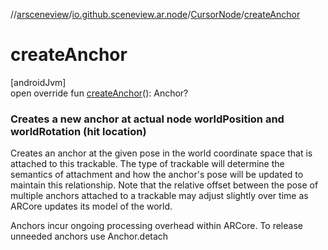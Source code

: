 //[arsceneview](../../../index.md)/[io.github.sceneview.ar.node](../index.md)/[CursorNode](index.md)/[createAnchor](create-anchor.md)

# createAnchor

[androidJvm]\
open override fun [createAnchor](create-anchor.md)(): Anchor?

###  Creates a new anchor at actual node worldPosition and worldRotation (hit location)

Creates an anchor at the given pose in the world coordinate space that is attached to this trackable. The type of trackable will determine the semantics of attachment and how the anchor's pose will be updated to maintain this relationship. Note that the relative offset between the pose of multiple anchors attached to a trackable may adjust slightly over time as ARCore updates its model of the world.

Anchors incur ongoing processing overhead within ARCore. To release unneeded anchors use Anchor.detach
